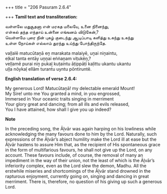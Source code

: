 +++
title = "206 Pasuram 2.6.4"

+++
**Tamil text and transliteration:**

வள்ளலே மதுசூதனா என் மரகத மலையே, உனை நினைந்து,  
எள்கல் தந்த எந்தாய் உன்னை எங்ஙனம் விடுகேன்,?  
வெள்ளமே புரை நின் புகழ் குடைந்து ஆடிப்பாடி களித்து உகந்து உகந்து  
உள்ள நோய்கள் எல்லாம் துரந்து உய்ந்து போந்திருந்தே.

vaḷḷalē matucūtaṉā eṉ marakata malaiyē, uṉai niṉaintu,  
eḷkal tanta entāy uṉṉai eṅṅaṉam viṭukēṉ,?  
veḷḷamē purai niṉ pukaḻ kuṭaintu āṭippāṭi kaḷittu ukantu ukantu  
uḷḷa nōykaḷ ellām turantu uyntu pōntiruntē.

**English translation of verse 2.6.4:**

My generous Lord! Matucūtaṉā! my delectable emerald Mount!  
My Sire! unto me You granted a mind, in you engrossed,  
Immersed in Your oceanic traits singing in merriment  
Your glory great and dancing; from all ills and evils released,  
You I have attained, how shall I give you up indeed?

**Note**

In the preceding song, the Āḻvār was again harping on his lowliness while acknowledging the many favours done to him by the Lord. Naturally, such expressions of the Āḻvār’s abject humility make the Lord ill at ease but the Āḻvār hastens to assure Him that, as the recipient of His spontaneous grace in the form of multifarious favours, he shall not give up the Lord, on any account. These favours include, of course, the removal of many an impediment in the way of their union, not the least of which is the Āḻvār’s inferiority complex, even as the Lord slew the demon, Madhu. All the erstwhile miseries and shortcomings of the Āḻvār stand drowned in the rapturous enjoyment, currently going on, singing and dancing in great merriment. There is, therefore, no question of his giving up such a generous Lord.


